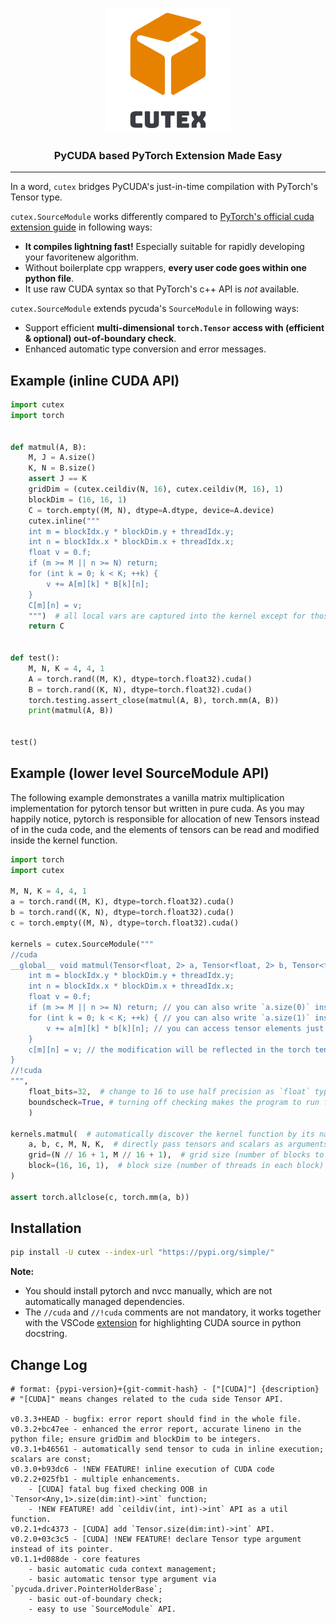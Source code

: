 
<p align="center"><img src="https://github.com/tjyuyao/cutex/raw/main/logo.png" alt="Logo"></p>

<h3 align="center" style="font-weight:bold"> PyCUDA based PyTorch Extension Made Easy </h3>

---

In a word, `cutex` bridges PyCUDA's just-in-time compilation with PyTorch's Tensor type.

``cutex.SourceModule`` works differently compared to [PyTorch's official cuda extension guide](https://pytorch.org/tutorials/advanced/cpp_extension.html) in following ways:

- **It compiles lightning fast!** Especially suitable for rapidly developing your favoritenew algorithm.
- Without boilerplate cpp wrappers, **every user code goes within one python file**.
- It use raw CUDA syntax so that PyTorch's c++ API is _not_ available.

``cutex.SourceModule`` extends pycuda's ``SourceModule`` in following ways:

- Support efficient **multi-dimensional `torch.Tensor` access with (efficient & optional) out-of-boundary check**.
- Enhanced automatic type conversion and error messages.

## Example (inline CUDA API)

```py
import cutex
import torch


def matmul(A, B):
    M, J = A.size()
    K, N = B.size()
    assert J == K
    gridDim = (cutex.ceildiv(N, 16), cutex.ceildiv(M, 16), 1)
    blockDim = (16, 16, 1)
    C = torch.empty((M, N), dtype=A.dtype, device=A.device)
    cutex.inline("""
    int m = blockIdx.y * blockDim.y + threadIdx.y;
    int n = blockIdx.x * blockDim.x + threadIdx.x;
    float v = 0.f;
    if (m >= M || n >= N) return;
    for (int k = 0; k < K; ++k) {
        v += A[m][k] * B[k][n];
    }
    C[m][n] = v;
    """)  # all local vars are captured into the kernel except for those with unknown types.
    return C


def test():
    M, N, K = 4, 4, 1
    A = torch.rand((M, K), dtype=torch.float32).cuda()
    B = torch.rand((K, N), dtype=torch.float32).cuda()
    torch.testing.assert_close(matmul(A, B), torch.mm(A, B))
    print(matmul(A, B)) 


test()
```

## Example (lower level SourceModule API)

The following example demonstrates a vanilla matrix multiplication implementation for pytorch tensor but written in pure cuda.
As you may happily notice, pytorch is responsible for allocation of new Tensors instead of in the cuda code, and the elements of tensors can be read and modified inside the kernel function. 

```python
import torch
import cutex

M, N, K = 4, 4, 1
a = torch.rand((M, K), dtype=torch.float32).cuda()
b = torch.rand((K, N), dtype=torch.float32).cuda()
c = torch.empty((M, N), dtype=torch.float32).cuda()

kernels = cutex.SourceModule("""
//cuda
__global__ void matmul(Tensor<float, 2> a, Tensor<float, 2> b, Tensor<float, 2> c, int M, int N, int K) {
    int m = blockIdx.y * blockDim.y + threadIdx.y;
    int n = blockIdx.x * blockDim.x + threadIdx.x;
    float v = 0.f;
    if (m >= M || n >= N) return; // you can also write `a.size(0)` instead of `M`, `b.size(1)` instead of `N`
    for (int k = 0; k < K; ++k) { // you can also write `a.size(1)` instead of `K`
        v += a[m][k] * b[k][n]; // you can access tensor elements just like operating a multi-level array, with optional out-of-bound check.
    }
    c[m][n] = v; // the modification will be reflected in the torch tensor in place, no redundant data copying.
}
//!cuda
""",
    float_bits=32,  # change to 16 to use half precision as `float` type in the above source code.
    boundscheck=True, # turning off checking makes the program to run faster, default is on.
    )

kernels.matmul(  # automatically discover the kernel function by its name (e.g. 'matmul'), just like a normal python module.
    a, b, c, M, N, K,  # directly pass tensors and scalars as arguments
    grid=(N // 16 + 1, M // 16 + 1),  # grid size (number of blocks to be executed)
    block=(16, 16, 1),  # block size (number of threads in each block)
)

assert torch.allclose(c, torch.mm(a, b))
```

## Installation

```bash
pip install -U cutex --index-url "https://pypi.org/simple/"
```

**Note:**

- You should install pytorch and nvcc manually, which are not automatically managed dependencies.
- The `//cuda` and `//!cuda` comments are not mandatory, it works together with the VSCode [extension](https://marketplace.visualstudio.com/items?itemName=huangyuyao.pycuda-highlighter) for highlighting CUDA source in python docstring.

## Change Log

```
# format: {pypi-version}+{git-commit-hash} - ["[CUDA]"] {description}
# "[CUDA]" means changes related to the cuda side Tensor API.

v0.3.3+HEAD - bugfix: error report should find in the whole file.
v0.3.2+bc47ee - enhanced the error report, accurate lineno in the python file; ensure gridDim and blockDim to be integers.
v0.3.1+b46561 - automatically send tensor to cuda in inline execution; scalars are const;
v0.3.0+b93dc6 - !NEW FEATURE! inline execution of CUDA code
v0.2.2+025fb1 - multiple enhancements.
    - [CUDA] fatal bug fixed checking OOB in `Tensor<Any,1>.size(dim:int)->int` function;
    - !NEW FEATURE! add `ceildiv(int, int)->int` API as a util function.
v0.2.1+dc4373 - [CUDA] add `Tensor.size(dim:int)->int` API.
v0.2.0+03c3c5 - [CUDA] !NEW FEATURE! declare Tensor type argument instead of its pointer.
v0.1.1+d088de - core features
    - basic automatic cuda context management;
    - basic automatic tensor type argument via `pycuda.driver.PointerHolderBase`;
    - basic out-of-boundary check;
    - easy to use `SourceModule` API.
```
